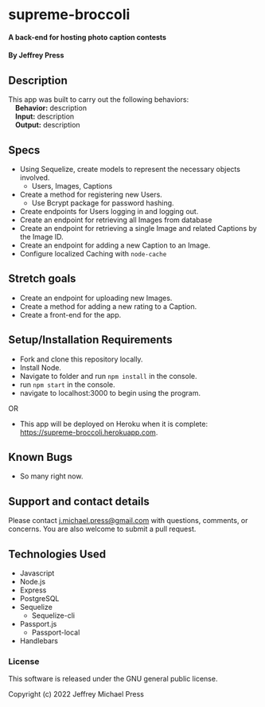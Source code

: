 # supreme-broccoli
#### A back-end for hosting photo caption contests
#### By Jeffrey Press

## Description
This app was built to carry out the following behaviors:<br>
&emsp;**Behavior:** description<br>
&emsp;**Input:** description<br>
&emsp;**Output:** description<br>

## Specs
+ Using Sequelize, create models to represent the necessary objects involved.
    + Users, Images, Captions
+ Create a method for registering new Users.
    + Use Bcrypt package for password hashing.
+ Create endpoints for Users logging in and logging out.
+ Create an endpoint for retrieving all Images from database
+ Create an endpoint for retrieving a single Image and related Captions by the Image ID.
+ Create an endpoint for adding a new Caption to an Image.
+ Configure localized Caching with `node-cache`

## Stretch goals
+ Create an endpoint for uploading new Images.
+ Create a method for adding a new rating to a Caption.
+ Create a front-end for the app.

## Setup/Installation Requirements
+ Fork and clone this repository locally.
+ Install Node.
+ Navigate to folder and run `npm install` in the console.
+ run `npm start` in the console.
+ navigate to localhost:3000 to begin using the program.

OR

+ This app will be deployed on Heroku when it is complete: <https://supreme-broccoli.herokuapp.com>.

## Known Bugs
+ So many right now.

## Support and contact details
Please contact j.michael.press@gmail.com with questions, comments, or concerns. You are also welcome to submit a pull request.

## Technologies Used
+ Javascript
+ Node.js
+ Express
+ PostgreSQL
+ Sequelize
    + Sequelize-cli
+ Passport.js
    + Passport-local
+ Handlebars

### License
This software is released under the GNU general public license.

Copyright (c) 2022 Jeffrey Michael Press